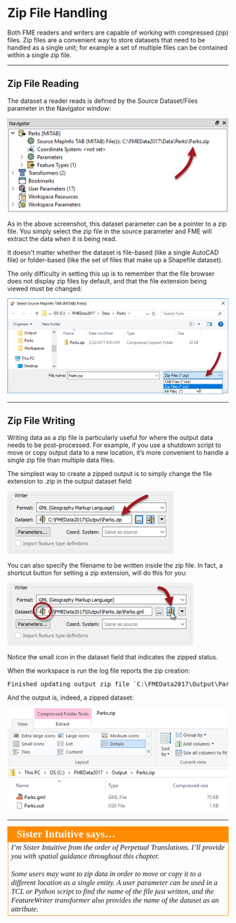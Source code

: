 # Zip File Handling

Both FME readers and writers are capable of working with compressed (zip) files. Zip files are a convenient way to store datasets that need to be handled as a single unit; for example a set of multiple files can be contained within a single zip file.

---

## Zip File Reading ##

The dataset a reader reads is defined by the Source Dataset/Files parameter in the Navigator window:

![](./Images/4.000.ZipFileReader.png)

As in the above screenshot, this dataset parameter can be a pointer to a zip file. You simply select the zip file in the source parameter and FME will extract the data when it is being read. 

It doesn't matter whether the dataset is file-based (like a single AutoCAD file) or folder-based (like the set of files that make up a Shapefile dataset).

The only difficulty in setting this up is to remember that the file browser does not display zip files by default, and that the file extension being viewed must be changed:

![](./Images/4.001.ZipFileBrowseDataset.png)

---

## Zip File Writing ##

Writing data as a zip file is particularly useful for where the output data needs to be post-processed. For example, if you use a shutdown script to move or copy output data to a new location, it’s more convenient to handle a single zip file than multiple data files.

The simplest way to create a zipped output is to simply change the file extension to .zip in the output dataset field:

![](./Images/4.002.ZipFileExtension.png)

You can also specify the filename to be written inside the zip file. In fact, a shortcut button for setting a zip extension, will do this for you:

![](./Images/4.003.ZipDatasetButton.png)

Notice the small icon in the dataset field that indicates the zipped status.

When the workspace is run the log file reports the zip creation:

<pre>
Finished updating output zip file `C:\FMEData2017\Output\Parks.zip'
</pre>

And the output is, indeed, a zipped dataset:

![](./Images/4.004.ZippedOutputDataset.png)

---

<!--Person X Says Section-->
<!--Sister Intuitive is the representative for this chapter-->

<table style="border-spacing: 0px">
<tr>
<td style="vertical-align:middle;background-color:darkorange;border: 2px solid darkorange">
<i class="fa fa-quote-left fa-lg fa-pull-left fa-fw" style="color:white;padding-right: 12px;vertical-align:text-top"></i>
<span style="color:white;font-size:x-large;font-weight: bold;font-family:serif">Sister Intuitive says…</span>
</td>
</tr>

<tr>
<td style="border: 1px solid darkorange">
<span style="font-family:serif; font-style:italic; font-size:larger">
I’m Sister Intuitive from the order of Perpetual Translations. I’ll provide you with spatial guidance throughout this chapter.
<br><br>Some users may want to zip data in order to move or copy it to a different location as a single entity. A user parameter can be used in a TCL or Python script to find the name of the file just written, and the FeatureWriter transformer also provides the name of the dataset as an attribute.
</span>
</td>
</tr>
</table>